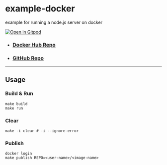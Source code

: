 # example-docker

example for running a node.js server on docker

[![Open in Gitpod](https://gitpod.io/button/open-in-gitpod.svg)](https://gitpod.io/#https://github.com/lorekkusu/example-docker)

- ### [Docker Hub Repo](https://hub.docker.com/r/lorekkusu/example-docker-nodejs-server)
- ### [GitHub Repo](https://github.com/lorekkusu/example-docker-nodejs-server)

---

## Usage

### Build & Run

```shell
make build
make run
```

### Clear

```shell
make -i clear # -i --ignore-error
```

### Publish

```shell
docker login
make publish REPO=<user-name>/<image-name>
```
